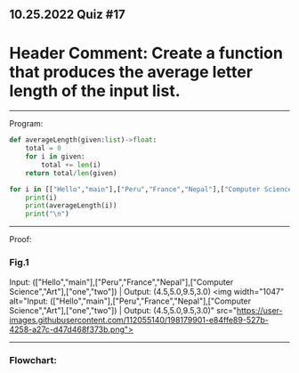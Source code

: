 ## 10.25.2022 Quiz #17

# Header Comment: Create a function that produces the average letter length of the input list.

------------------------------------------------------------------------

Program:
```.py
def averageLength(given:list)->float:
    total = 0
    for i in given:
        total += len(i)
    return total/len(given)

for i in [["Hello","main"],["Peru","France","Nepal"],["Computer Science","Art"],["one","two"]]:
    print(i)
    print(averageLength(i))
    print("\n")
```

------------------------------------------------------------------------

Proof:
### Fig.1
Input: (["Hello","main"],["Peru","France","Nepal"],["Computer Science","Art"],["one","two"]) | Output: (4.5,5.0,9.5,3.0)
<img width="1047" alt="Input: (["Hello","main"],["Peru","France","Nepal"],["Computer Science","Art"],["one","two"]) | Output: (4.5,5.0,9.5,3.0)" src="https://user-images.githubusercontent.com/112055140/198179901-e84ffe89-527b-4258-a27c-d47d468f373b.png">

------------------------------------------------------------------------

### Flowchart:
